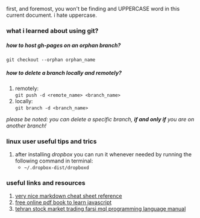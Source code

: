 first, and foremost, you won't be finding and UPPERCASE word in this current document. i hate uppercase. 
### what i learned about using git?

##### how to host gh-pages on an orphan branch? <br>
`git checkout --orphan orphan_name` <br>

##### how to delete a branch locally and remotely?
1. remotely: <br> `git push -d <remote_name> <branch_name>`
2. locally: <br> `git branch -d <branch_name>`

*please be noted: you can delete a specific branch, __if and only if__ you are on another branch!*  

### linux user useful tips and trics <br>
1. after installing *dropbox* you can run it whenever needed by running the following command in terminal: 
    * `~/.dropbox-dist/dropboxd`

### useful links and resources

1. [very nice markdown cheat sheet reference](https://github.com/adam-p/markdown-here/wiki/Markdown-Cheatsheet)
2. [free online pdf book to learn javascript](https://eloquentjavascript.net/Eloquent_JavaScript.pdf)
3. [tehran stock market trading farsi mql programming language manual](https://www.khanesarmaye.com/AtlasNegar/uploads/2018/01/Jozveye-Filternevisi-Dar-Dideban-Bourse.docx.pdf)